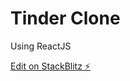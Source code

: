 # Tinder Clone

Using ReactJS

[Edit on StackBlitz ⚡️](https://jvl-react-tinder-clone.stackblitz.io)
